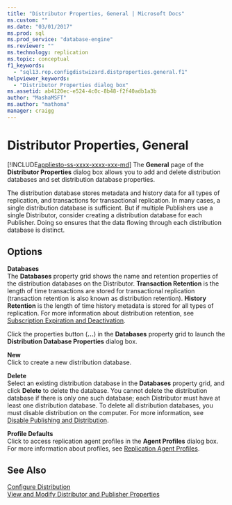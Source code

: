 ```yaml
---
title: "Distributor Properties, General | Microsoft Docs"
ms.custom: ""
ms.date: "03/01/2017"
ms.prod: sql
ms.prod_service: "database-engine"
ms.reviewer: ""
ms.technology: replication
ms.topic: conceptual
f1_keywords: 
  - "sql13.rep.configdistwizard.distproperties.general.f1"
helpviewer_keywords: 
  - "Distributor Properties dialog box"
ms.assetid: ab4120ec-e524-4c0c-8b48-f2f40adb1a3b
author: "MashaMSFT"
ms.author: "mathoma"
manager: craigg
---
```

# Distributor Properties, General
[!INCLUDE[appliesto-ss-xxxx-xxxx-xxx-md](../../includes/appliesto-ss-xxxx-xxxx-xxx-md.md)]
  The **General** page of the **Distributor Properties** dialog box allows you to add and delete distribution databases and set distribution database properties.  
  
 The distribution database stores metadata and history data for all types of replication, and transactions for transactional replication. In many cases, a single distribution database is sufficient. But if multiple Publishers use a single Distributor, consider creating a distribution database for each Publisher. Doing so ensures that the data flowing through each distribution database is distinct.  
  
## Options  
 **Databases**  
 The **Databases** property grid shows the name and retention properties of the distribution databases on the Distributor. **Transaction Retention** is the length of time transactions are stored for transactional replication (transaction retention is also known as distribution retention). **History Retention** is the length of time history metadata is stored for all types of replication. For more information about distribution retention, see [Subscription Expiration and Deactivation](../../relational-databases/replication/subscription-expiration-and-deactivation.md).  
  
 Click the properties button (**...**) in the **Databases** property grid to launch the **Distribution Database Properties** dialog box.  
  
 **New**  
 Click to create a new distribution database.  
  
 **Delete**  
 Select an existing distribution database in the **Databases** property grid, and click **Delete** to delete the database. You cannot delete the distribution database if there is only one such database; each Distributor must have at least one distribution database. To delete all distribution databases, you must disable distribution on the computer. For more information, see [Disable Publishing and Distribution](../../relational-databases/replication/disable-publishing-and-distribution.md).  
  
 **Profile Defaults**  
 Click to access replication agent profiles in the **Agent Profiles** dialog box. For more information about profiles, see [Replication Agent Profiles](../../relational-databases/replication/agents/replication-agent-profiles.md).  
  
## See Also  
 [Configure Distribution](../../relational-databases/replication/configure-distribution.md)   
 [View and Modify Distributor and Publisher Properties](../../relational-databases/replication/view-and-modify-distributor-and-publisher-properties.md)  
  
  
